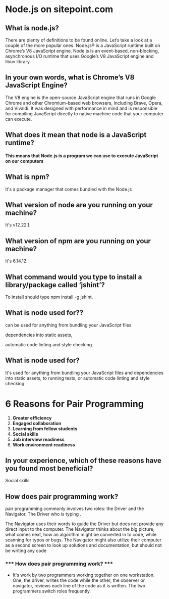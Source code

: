 # Node.js on sitepoint.com

## What is node.js?
There are plenty of definitions to be found online. Let’s take a look at a couple of the more popular ones.
Node.js® is a JavaScript runtime built on Chrome’s V8 JavaScript engine.
Node.js is an event-based, non-blocking, asynchronous I/O runtime that uses Google’s V8 JavaScript engine and libuv library.


## In your own words, what is Chrome’s V8 JavaScript Engine?
The V8 engine is the open-source JavaScript engine that runs in Google Chrome and other Chromium-based web browsers, including Brave, Opera, and Vivaldi.
It was designed with performance in mind and is responsible for compiling JavaScript directly to native machine code that your computer can execute.

## What does it mean that node is a JavaScript runtime?
#### This means that Node.js is a program we can use to execute JavaScript on our computers
## What is npm?
It's a package manager that comes bundled with the Node.js

## What version of node are you running on your machine?
It's v12.22.1.

## What version of npm are you running on your machine?
It's 6.14.12.

## What command would you type to install a library/package called ‘jshint’?
To install should type npm install -g jshint.

## What is node used for??
can be used for anything from bundling your JavaScript files

dependencies into static assets,

automatic code linting and style checking


## What is node used for?
It's used for anything from bundling your JavaScript files and dependencies into static assets, to running tests, or automatic code linting and style checking.

# 6 Reasons for Pair Programming

1. **Greater efficiency**
2. **Engaged collaboration**
3. **Learning from fellow students**
4. **Social skills**
5. **Job interview readiness**
6. **Work environment readiness**

## In your experience, which of these reasons have you found most beneficial?
Social skills

## How does pair programming work?
pair programming commonly involves two roles: the Driver and the Navigator. The Driver who is typing .

The Navigator uses their words to guide the Driver but does not provide any direct input to the computer. The Navigator thinks about the big picture, what comes next, how an algorithm might be converted in to code, while scanning for typos or bugs. The Navigator might also utilize their computer as a second screen to look up solutions and documentation, but should not be writing any code

### *** How does pair programming work? ***

- It's work by two programmers working together on one workstation. One, the driver, writes the code while the other, the observer or navigator, reviews each line of the code as it is written. The two programmers switch roles frequently.
